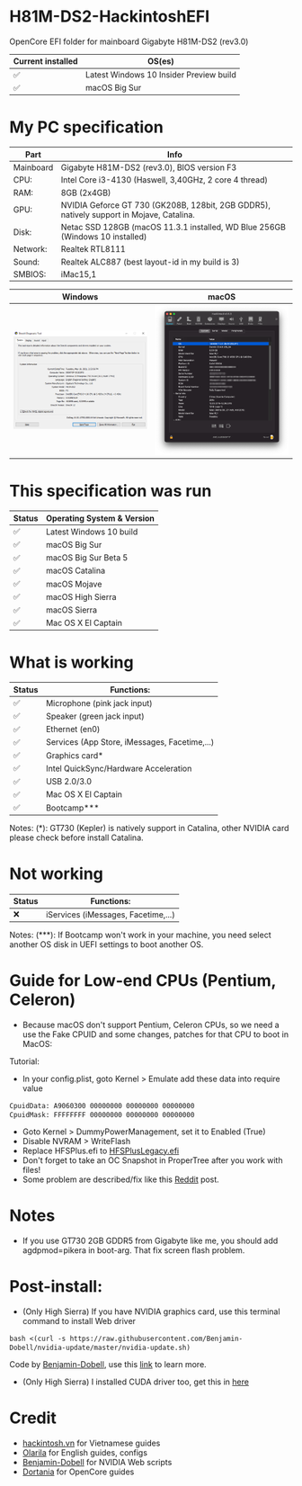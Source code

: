 # H81M-DS2-HackintoshEFI

OpenCore EFI folder for mainboard Gigabyte H81M-DS2 (rev3.0)

| Current installed  | OS(es) |
| ------------- | ------------- |
| ✅  | Latest Windows 10 Insider Preview build  |
| ✅  | macOS Big Sur |

# My PC specification

| Part  | Info |
| ------------- | ------------- |
| Mainboard | Gigabyte H81M-DS2 (rev3.0), BIOS version F3  |
| CPU:  | Intel Core i3-4130 (Haswell, 3,40GHz, 2 core 4 thread)  |
| RAM:  | 8GB (2x4GB)  |
| GPU:  | NVIDIA Geforce GT 730 (GK208B, 128bit, 2GB GDDR5), natively support in Mojave, Catalina. |
| Disk:  | Netac SSD 128GB (macOS 11.3.1 installed, WD Blue 256GB (Windows 10 installed)  |
| Network: | Realtek RTL8111 |
| Sound:  | Realtek ALC887 (best layout-id in my build is 3)  |
| SMBIOS:  | iMac15,1  |

| Windows  | macOS |
| ------------- | ------------- |
| ![dxdiag windows spec](systeminfo_win.png "System specfication") | ![hackintool spec](systeminfo_mac.png "System specfication")  |

# This specification was run

| Status  | Operating System & Version |
| ------------- | ------------- |
| ✅  | Latest Windows 10 build  |
| ✅  | macOS Big Sur  |
| ✅  | macOS Big Sur Beta 5  |
| ✅  | macOS Catalina |
| ✅  | macOS Mojave  |
| ✅  | macOS High Sierra  |
| ✅  | macOS Sierra  |
| ✅  | Mac OS X El Captain  |

# What is working
| Status  | Functions: |
| ------------- | ------------- |
| ✅  | Microphone (pink jack input)  |
| ✅  | Speaker (green jack input)  |
| ✅  | Ethernet (en0)  |
| ✅  | Services (App Store, iMessages, Facetime,...) |
| ✅  | Graphics card* |
| ✅  | Intel QuickSync/Hardware Acceleration |
| ✅  | USB 2.0/3.0  |
| ✅  | Mac OS X El Captain  |
| ✅  | Bootcamp***  |

Notes: 
(*): GT730 (Kepler) is natively support in Catalina, other NVIDIA card please check before install Catalina.

# Not working
| Status  | Functions: |
| ------------- | ------------- |
| ❌  | iServices (iMessages, Facetime,...)  |

Notes:
(***): If Bootcamp won't work in your machine, you need select another OS disk in UEFI settings to boot another OS.

# Guide for Low-end CPUs (Pentium, Celeron)
+ Because macOS don't support Pentium, Celeron CPUs, so we need a use the Fake CPUID and some changes, patches for that CPU to boot in MacOS:

Tutorial:
+ In your config.plist, goto Kernel > Emulate add these data into require value
```
CpuidData: A9060300 00000000 00000000 00000000
CpuidMask: FFFFFFFF 00000000 00000000 00000000
```
+ Goto Kernel > DummyPowerManagement, set it to Enabled (True)
+ Disable NVRAM > WriteFlash
+ Replace HFSPlus.efi to [HFSPlusLegacy.efi](https://github.com/acidanthera/OcBinaryData/blob/master/Drivers/HfsPlusLegacy.efi)
+ Don't forget to take an OC Snapshot in ProperTree after you work with files!
+ Some problem are described/fix like this [Reddit](https://www.reddit.com/r/hackintosh/comments/gn41rk/stuck_in_oc_watchdog_status_is_0/) post.

# Notes
+ If you use GT730 2GB GDDR5 from Gigabyte like me, you should add agdpmod=pikera in boot-arg. That fix screen flash problem.

# Post-install:
+ (Only High Sierra) If you have NVIDIA graphics card, use this terminal command to install Web driver

```
bash <(curl -s https://raw.githubusercontent.com/Benjamin-Dobell/nvidia-update/master/nvidia-update.sh)
```
Code by [Benjamin-Dobell](https://github.com/Benjamin-Dobell/), use this [link](https://github.com/Benjamin-Dobell/nvidia-update/) to learn more.
+ (Only High Sierra) I installed CUDA driver too, get this in [here](https://www.nvidia.com/en-us/drivers/cuda/mac-driver-archive/)

# Credit
+ [hackintosh.vn](https://hackintosh.vn) for Vietnamese guides
+ [Olarila](https://olarila.com) for English guides, configs
+ [Benjamin-Dobell](https://github.com/Benjamin-Dobell/) for NVIDIA Web scripts
+ [Dortania](https://dortania.github.io/OpenCore-Install-Guide/) for OpenCore guides
